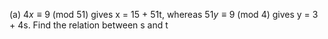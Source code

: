 (a) $4x \equiv 9$ (mod 51) gives x = 15 + 51t, whereas 5$1y \equiv 9$ (mod 4) gives y = 3 + 4s. Find the relation between s and t 